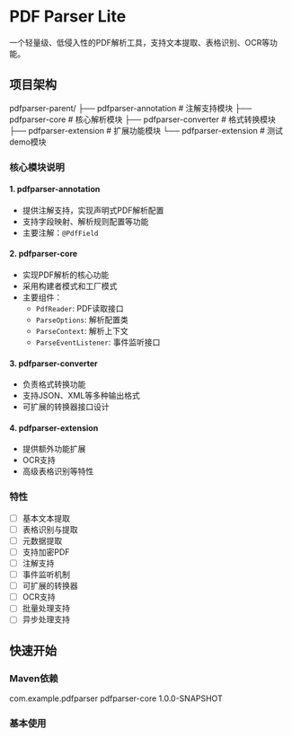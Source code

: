 # PDF Parser Lite

一个轻量级、低侵入性的PDF解析工具，支持文本提取、表格识别、OCR等功能。

## 项目架构
pdfparser-parent/
├── pdfparser-annotation # 注解支持模块
├── pdfparser-core # 核心解析模块
├── pdfparser-converter # 格式转换模块
├── pdfparser-extension # 扩展功能模块
└── pdfparser-extension # 测试demo模块


### 核心模块说明

#### 1. pdfparser-annotation
- 提供注解支持，实现声明式PDF解析配置
- 支持字段映射、解析规则配置等功能
- 主要注解：`@PdfField`

#### 2. pdfparser-core
- 实现PDF解析的核心功能
- 采用构建者模式和工厂模式
- 主要组件：
  - `PdfReader`: PDF读取接口
  - `ParseOptions`: 解析配置类
  - `ParseContext`: 解析上下文
  - `ParseEventListener`: 事件监听接口

#### 3. pdfparser-converter
- 负责格式转换功能
- 支持JSON、XML等多种输出格式
- 可扩展的转换器接口设计

#### 4. pdfparser-extension
- 提供额外功能扩展
- OCR支持
- 高级表格识别等特性

### 特性

- [ ] 基本文本提取
- [ ] 表格识别与提取
- [ ] 元数据提取
- [ ] 支持加密PDF
- [ ] 注解支持
- [ ] 事件监听机制
- [ ] 可扩展的转换器
- [ ] OCR支持
- [ ] 批量处理支持
- [ ] 异步处理支持

## 快速开始

### Maven依赖
<dependency>
<groupId>com.example.pdfparser</groupId>
<artifactId>pdfparser-core</artifactId>
<version>1.0.0-SNAPSHOT</version>
</dependency>

### 基本使用



